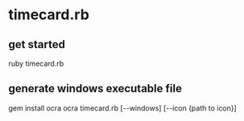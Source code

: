 timecard.rb
===========

## get started
ruby timecard.rb

## generate windows executable file
gem install ocra
ocra timecard.rb [--windows] [--icon {path to icon}]
